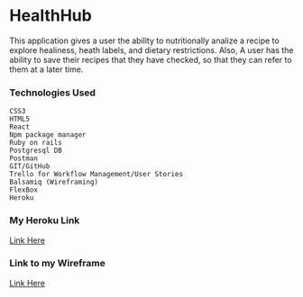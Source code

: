 # HealthHub

This application gives a user the ability to nutritionally analize a recipe to explore healiness, heath labels, and dietary restrictions. Also, A user has the ability to save their recipes that they have checked, so that they can refer to them at a later time.


### Technologies Used
```
CSS3 
HTML5
React
Npm package manager
Ruby on rails
Postgresql DB
Postman
GIT/GitHub
Trello for Workflow Management/User Stories
Balsamiq (Wireframing)
FlexBox
Heroku
```


### My Heroku Link
[Link Here](https://desolate-journey-94520.herokuapp.com/)

### Link to my Wireframe
[Link Here](https://imgur.com/a/XSFl1Q1)
